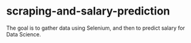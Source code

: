 # scraping-and-salary-prediction
The goal is to gather data using Selenium, and then to predict salary for Data Science.
